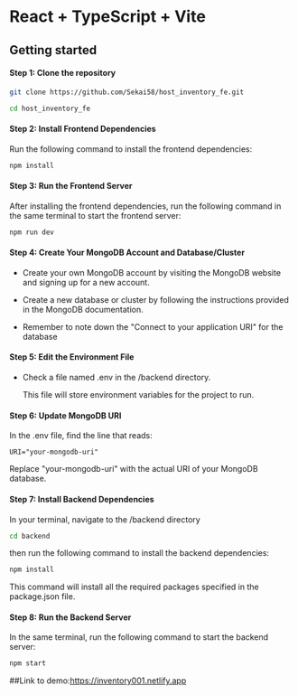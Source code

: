 # React + TypeScript + Vite

## Getting started

#### Step 1: Clone the repository

```bash
git clone https://github.com/Sekai58/host_inventory_fe.git
```

```bash
cd host_inventory_fe
```

#### Step 2: Install Frontend Dependencies
Run the following command to install the frontend dependencies:

```bash
npm install
```

#### Step 3: Run the Frontend Server

After installing the frontend dependencies, run the following command in the same terminal to start the frontend server:

```bash
npm run dev
```


#### Step 4: Create Your MongoDB Account and Database/Cluster

- Create your own MongoDB account by visiting the MongoDB website and signing up for a new account.

- Create a new database or cluster by following the instructions provided in the MongoDB documentation.
- Remember to note down the "Connect to your application URI" for the database

  
#### Step 5: Edit the Environment File

- Check a file named .env in the /backend directory.

  This file will store environment variables for the project to run.

#### Step 6: Update MongoDB URI

In the .env file, find the line that reads:

`URI="your-mongodb-uri"`

Replace "your-mongodb-uri" with the actual URI of your MongoDB database.

#### Step 7: Install Backend Dependencies

In your terminal, navigate to the /backend directory 
```bash
cd backend
```

then run the following command to install the backend dependencies:

```bash
npm install
```

This command will install all the required packages specified in the package.json file.


#### Step 8: Run the Backend Server

In the same terminal, run the following command to start the backend server:

```bash
npm start
```
##Link to demo:https://inventory001.netlify.app

